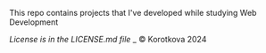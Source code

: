 This repo contains projects that I've developed while studying Web Development

*License is in the LICENSE.md file*
_
&copy; Korotkova 2024
